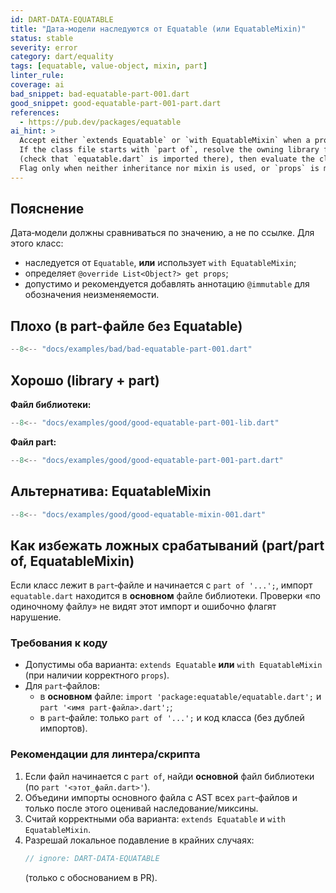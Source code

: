 ```yaml
---
id: DART-DATA-EQUATABLE
title: "Дата‑модели наследуются от Equatable (или EquatableMixin)"
status: stable
severity: error
category: dart/equality
tags: [equatable, value-object, mixin, part]
linter_rule:
coverage: ai
bad_snippet: bad-equatable-part-001.dart
good_snippet: good-equatable-part-001-part.dart
references:
  - https://pub.dev/packages/equatable
ai_hint: >
  Accept either `extends Equatable` or `with EquatableMixin` when a proper `props` is present.
  If the class file starts with `part of`, resolve the owning library file, merge imports
  (check that `equatable.dart` is imported there), then evaluate the class.
  Flag only when neither inheritance nor mixin is used, or `props` is missing/empty.
---
```


## Пояснение
Дата‑модели должны сравниваться по значению, а не по ссылке. Для этого класс:
- наследуется от `Equatable`, **или** использует `with EquatableMixin`;
- определяет `@override List<Object?> get props`;
- допустимо и рекомендуется добавлять аннотацию `@immutable` для обозначения неизменяемости.


## Плохо (в part-файле без Equatable)
```dart
--8<-- "docs/examples/bad/bad-equatable-part-001.dart"
```

## Хорошо (library + part)
**Файл библиотеки:**
```dart
--8<-- "docs/examples/good/good-equatable-part-001-lib.dart"
```

**Файл part:**
```dart
--8<-- "docs/examples/good/good-equatable-part-001-part.dart"
```

## Альтернатива: EquatableMixin
```dart
--8<-- "docs/examples/good/good-equatable-mixin-001.dart"
```

## Как избежать ложных срабатываний (part/part of, EquatableMixin)
Если класс лежит в `part`‑файле и начинается с `part of '...';`, импорт `equatable.dart` находится в **основном** файле библиотеки.
Проверки «по одиночному файлу» не видят этот импорт и ошибочно флагят нарушение.

### Требования к коду
- Допустимы оба варианта: `extends Equatable` **или** `with EquatableMixin` (при наличии корректного `props`).
- Для `part`‑файлов:
  - в **основном** файле: `import 'package:equatable/equatable.dart';` и `part '<имя part-файла>.dart';`;
  - в `part`‑файле: только `part of '...';` и код класса (без дублей импортов).

### Рекомендации для линтера/скрипта
1. Если файл начинается с `part of`, найди **основной** файл библиотеки (по `part '<этот_файл.dart>'`).
2. Объедини импорты основного файла с AST всех `part`‑файлов и только после этого оценивай наследование/миксины.
3. Считай корректными оба варианта: `extends Equatable` и `with EquatableMixin`.
4. Разрешай локальное подавление в крайних случаях:
   ```dart
   // ignore: DART-DATA-EQUATABLE
   ```
   (только с обоснованием в PR).
